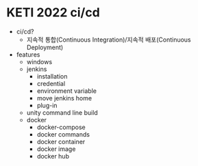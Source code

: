 # KETI 2022 ci/cd

* ci/cd?
  - 지속적 통합(Continuous Integration)/지속적 배포(Continuous Deployment)
* features
  - windows
  - jenkins
    - installation
    - credential
    - environment variable
    - move jenkins home
    - plug-in
  - unity command line build
  - docker
    - docker-compose
    - docker commands
    - docker container
    - docker image
    - docker hub
  
